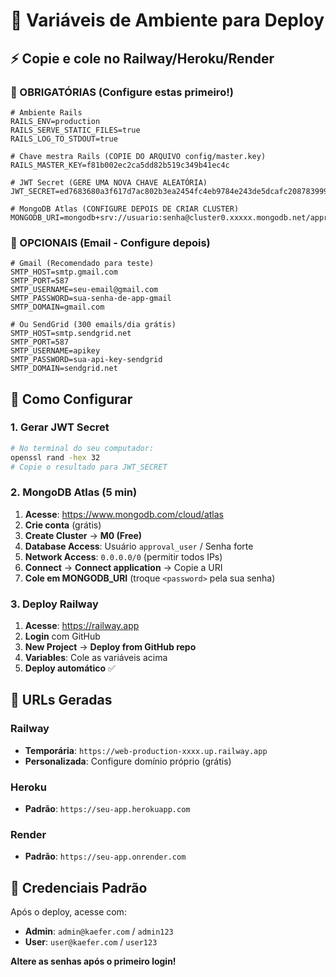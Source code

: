 # 🔐 Variáveis de Ambiente para Deploy

## ⚡ Copie e cole no Railway/Heroku/Render

### 🔴 OBRIGATÓRIAS (Configure estas primeiro!)

```env
# Ambiente Rails
RAILS_ENV=production
RAILS_SERVE_STATIC_FILES=true
RAILS_LOG_TO_STDOUT=true

# Chave mestra Rails (COPIE DO ARQUIVO config/master.key)
RAILS_MASTER_KEY=f81b002ec2ca5dd82b519c349b41ec4c

# JWT Secret (GERE UMA NOVA CHAVE ALEATÓRIA)
JWT_SECRET=ed7683680a3f617d7ac802b3ea2454fc4eb9784e243de5dcafc2087839994526

# MongoDB Atlas (CONFIGURE DEPOIS DE CRIAR CLUSTER)
MONGODB_URI=mongodb+srv://usuario:senha@cluster0.xxxxx.mongodb.net/approval_production
```

### 📧 OPCIONAIS (Email - Configure depois)

```env
# Gmail (Recomendado para teste)
SMTP_HOST=smtp.gmail.com
SMTP_PORT=587
SMTP_USERNAME=seu-email@gmail.com
SMTP_PASSWORD=sua-senha-de-app-gmail
SMTP_DOMAIN=gmail.com

# Ou SendGrid (300 emails/dia grátis)
SMTP_HOST=smtp.sendgrid.net
SMTP_PORT=587
SMTP_USERNAME=apikey
SMTP_PASSWORD=sua-api-key-sendgrid
SMTP_DOMAIN=sendgrid.net
```

## 🎯 Como Configurar

### 1. Gerar JWT Secret
```bash
# No terminal do seu computador:
openssl rand -hex 32
# Copie o resultado para JWT_SECRET
```

### 2. MongoDB Atlas (5 min)
1. **Acesse**: https://www.mongodb.com/cloud/atlas
2. **Crie conta** (grátis)
3. **Create Cluster** → **M0 (Free)**
4. **Database Access**: Usuário `approval_user` / Senha forte
5. **Network Access**: `0.0.0.0/0` (permitir todos IPs)
6. **Connect** → **Connect application** → Copie a URI
7. **Cole em MONGODB_URI** (troque `<password>` pela sua senha)

### 3. Deploy Railway
1. **Acesse**: https://railway.app
2. **Login** com GitHub
3. **New Project** → **Deploy from GitHub repo**
4. **Variables**: Cole as variáveis acima
5. **Deploy automático** ✅

## 🚀 URLs Geradas

### Railway
- **Temporária**: `https://web-production-xxxx.up.railway.app`
- **Personalizada**: Configure domínio próprio (grátis)

### Heroku
- **Padrão**: `https://seu-app.herokuapp.com`

### Render
- **Padrão**: `https://seu-app.onrender.com`

## 🎉 Credenciais Padrão

Após o deploy, acesse com:
- **Admin**: `admin@kaefer.com` / `admin123`
- **User**: `user@kaefer.com` / `user123`

**Altere as senhas após o primeiro login!**
